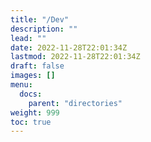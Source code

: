 ```yaml
---
title: "/Dev"
description: ""
lead: ""
date: 2022-11-28T22:01:34Z
lastmod: 2022-11-28T22:01:34Z
draft: false
images: []
menu:
  docs:
    parent: "directories"
weight: 999
toc: true
---
```

